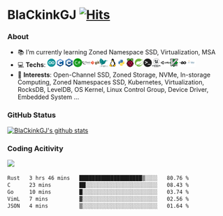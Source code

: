 # BlaCkinkGJ [![Hits](https://hits.seeyoufarm.com/api/count/incr/badge.svg?url=https%3A%2F%2Fgithub.com%2FBlaCkinkGJ%2Fhit-counter)](https://hits.seeyoufarm.com)

<!--
**BlaCkinkGJ/BlaCkinkGJ** is a ✨ _special_ ✨ repository because its `README.md` (this file) appears on your GitHub profile.

Here are some ideas to get you started:

- 🔭 I’m currently working on ...
- 🌱 I’m currently learning ...
- 👯 I’m looking to collaborate on ...
- 🤔 I’m looking for help with ...
- 💬 Ask me about ...
- 📫 How to reach me: ...
- 😄 Pronouns: ...
- ⚡ Fun fact: ...
-->

### About

- :books: I’m currently learning Zoned Namespace SSD, Virtualization, MSA
- :computer: **Techs**: <img height="20" src="https://raw.githubusercontent.com/github/explore/80688e429a7d4ef2fca1e82350fe8e3517d3494d/topics/arduino/arduino.png"><img height="20" src="https://raw.githubusercontent.com/github/explore/80688e429a7d4ef2fca1e82350fe8e3517d3494d/topics/c/c.png"><img height="20" src="https://raw.githubusercontent.com/github/explore/80688e429a7d4ef2fca1e82350fe8e3517d3494d/topics/cpp/cpp.png"><img height="20" src="https://raw.githubusercontent.com/github/explore/80688e429a7d4ef2fca1e82350fe8e3517d3494d/topics/csharp/csharp.png"><img height="20" src="https://raw.githubusercontent.com/github/explore/80688e429a7d4ef2fca1e82350fe8e3517d3494d/topics/flask/flask.png"><img height="20" src="https://raw.githubusercontent.com/github/explore/80688e429a7d4ef2fca1e82350fe8e3517d3494d/topics/git/git.png"><img height="20" src="https://raw.githubusercontent.com/github/explore/80688e429a7d4ef2fca1e82350fe8e3517d3494d/topics/latex/latex.png"><img height="20" src="https://raw.githubusercontent.com/github/explore/80688e429a7d4ef2fca1e82350fe8e3517d3494d/topics/linux/linux.png"><img height="20" src="https://raw.githubusercontent.com/github/explore/80688e429a7d4ef2fca1e82350fe8e3517d3494d/topics/python/python.png"><img height="20" src="https://raw.githubusercontent.com/github/explore/80688e429a7d4ef2fca1e82350fe8e3517d3494d/topics/raspberry-pi/raspberry-pi.png"><img height="20" src="https://raw.githubusercontent.com/github/explore/80688e429a7d4ef2fca1e82350fe8e3517d3494d/topics/spring-boot/spring-boot.png"><img height="20" src="https://raw.githubusercontent.com/github/explore/d92924b1d925bb134e308bd29c9de6c302ed3beb/topics/terminal/terminal.png"><img height="20" src="https://raw.githubusercontent.com/github/explore/80688e429a7d4ef2fca1e82350fe8e3517d3494d/topics/unreal-engine/unreal-engine.png"><img height="20" src="https://raw.githubusercontent.com/github/explore/80688e429a7d4ef2fca1e82350fe8e3517d3494d/topics/unity/unity.png"><img height="20" src="https://raw.githubusercontent.com/github/explore/80688e429a7d4ef2fca1e82350fe8e3517d3494d/topics/vim/vim.png"><img height="20" src="https://raw.githubusercontent.com/github/explore/80688e429a7d4ef2fca1e82350fe8e3517d3494d/topics/go/go.png"><img height="20" src="https://raw.githubusercontent.com/github/explore/80688e429a7d4ef2fca1e82350fe8e3517d3494d/topics/java/java.png">
- :pushpin: **Interests**: Open-Channel SSD, Zoned Storage, NVMe, In-storage Computing, Zoned Namespaces SSD, Kubernetes, Virtualization, RocksDB, LevelDB, OS Kernel, Linux Control Group, Device Driver, Embedded System ...

### GitHub Status

[![BlaCkinkGJ's github stats](https://github-readme-stats.vercel.app/api?username=BlaCkinkGJ)](https://github.com/BlaCkinkGJ/github-readme-stats)

### Coding Acitivity

<img height="400" img src="https://wakatime.com/share/@BlaCkinkGJ/81c9acfb-f18d-487f-97f9-374eafbf822d.svg">

<!--START_SECTION:waka-->
```text
Rust   3 hrs 46 mins   ████████████████████▒░░░░   80.76 % 
C      23 mins         ██░░░░░░░░░░░░░░░░░░░░░░░   08.43 % 
Go     10 mins         █░░░░░░░░░░░░░░░░░░░░░░░░   03.74 % 
VimL   7 mins          ▓░░░░░░░░░░░░░░░░░░░░░░░░   02.56 % 
JSON   4 mins          ▒░░░░░░░░░░░░░░░░░░░░░░░░   01.64 % 
```
<!--END_SECTION:waka-->

